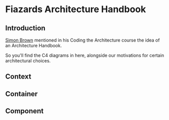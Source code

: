 # Fiazards Architecture Handbook

## Introduction
[Simon Brown](http://www.codingthearchitecture.com/authors/sbrown/) mentioned in his Coding the Architecture course the idea of an Architecture Handbook.

So you'll find the C4 diagrams in here, alongside our motivations for certain architectural choices.

## Context

## Container

## Component
